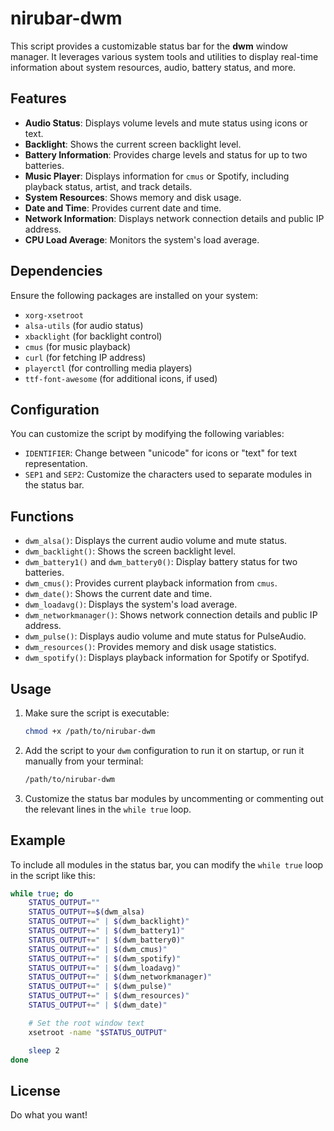 # nirubar-dwm

This script provides a customizable status bar for the **dwm** window manager. It leverages various system tools and utilities to display real-time information about system resources, audio, battery status, and more. 

## Features

- **Audio Status**: Displays volume levels and mute status using icons or text.
- **Backlight**: Shows the current screen backlight level.
- **Battery Information**: Provides charge levels and status for up to two batteries.
- **Music Player**: Displays information for `cmus` or Spotify, including playback status, artist, and track details.
- **System Resources**: Shows memory and disk usage.
- **Date and Time**: Provides current date and time.
- **Network Information**: Displays network connection details and public IP address.
- **CPU Load Average**: Monitors the system's load average.

## Dependencies

Ensure the following packages are installed on your system:
- `xorg-xsetroot`
- `alsa-utils` (for audio status)
- `xbacklight` (for backlight control)
- `cmus` (for music playback)
- `curl` (for fetching IP address)
- `playerctl` (for controlling media players)
- `ttf-font-awesome` (for additional icons, if used)

## Configuration

You can customize the script by modifying the following variables:

- `IDENTIFIER`: Change between "unicode" for icons or "text" for text representation.
- `SEP1` and `SEP2`: Customize the characters used to separate modules in the status bar.

## Functions

- `dwm_alsa()`: Displays the current audio volume and mute status.
- `dwm_backlight()`: Shows the screen backlight level.
- `dwm_battery1()` and `dwm_battery0()`: Display battery status for two batteries.
- `dwm_cmus()`: Provides current playback information from `cmus`.
- `dwm_date()`: Shows the current date and time.
- `dwm_loadavg()`: Displays the system's load average.
- `dwm_networkmanager()`: Shows network connection details and public IP address.
- `dwm_pulse()`: Displays audio volume and mute status for PulseAudio.
- `dwm_resources()`: Provides memory and disk usage statistics.
- `dwm_spotify()`: Displays playback information for Spotify or Spotifyd.

## Usage

1. Make sure the script is executable:
    ```bash
    chmod +x /path/to/nirubar-dwm
    ```

2. Add the script to your `dwm` configuration to run it on startup, or run it manually from your terminal:
    ```bash
    /path/to/nirubar-dwm
    ```

3. Customize the status bar modules by uncommenting or commenting out the relevant lines in the `while true` loop.

## Example

To include all modules in the status bar, you can modify the `while true` loop in the script like this:

```bash
while true; do
    STATUS_OUTPUT=""
    STATUS_OUTPUT+=$(dwm_alsa)
    STATUS_OUTPUT+=" | $(dwm_backlight)"
    STATUS_OUTPUT+=" | $(dwm_battery1)"
    STATUS_OUTPUT+=" | $(dwm_battery0)"
    STATUS_OUTPUT+=" | $(dwm_cmus)"
    STATUS_OUTPUT+=" | $(dwm_spotify)"
    STATUS_OUTPUT+=" | $(dwm_loadavg)"
    STATUS_OUTPUT+=" | $(dwm_networkmanager)"
    STATUS_OUTPUT+=" | $(dwm_pulse)"
    STATUS_OUTPUT+=" | $(dwm_resources)"
    STATUS_OUTPUT+=" | $(dwm_date)"

    # Set the root window text
    xsetroot -name "$STATUS_OUTPUT"

    sleep 2
done
```

## License

Do what you want!
